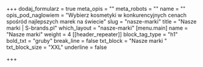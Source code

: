 +++
dodaj_formularz = true
meta_opis = ""
meta_robots = ""
name = ""
opis_pod_naglowiem = "Wybierz kosmetyki w konkurencyjnych cenach<br>spośród najlepszych marek na świecie"
slug = "nasze-marki"
title = "Nasze marki | S-brands.pl"
which_layout = "nasze-marki"
[menu.main]
name = "Nasze marki"
weight = 4
[[header_repeater]]
block_tag_type = "h1"
bold_txt = "gruby"
break_line = false
txt_block = "Nasze marki "
txt_block_size = "XXL"
underline = false

+++
